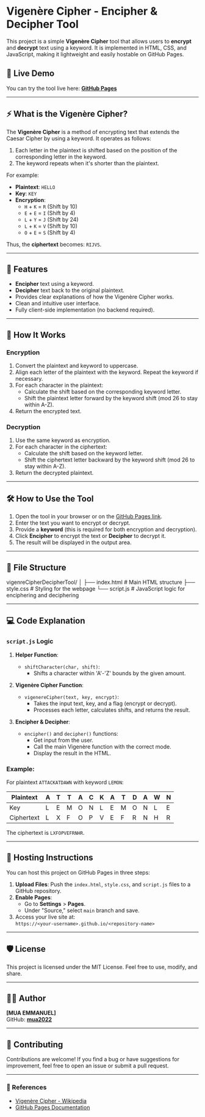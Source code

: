 # Vigenère Cipher - Encipher & Decipher Tool

This project is a simple **Vigenère Cipher** tool that allows users to **encrypt** and **decrypt** text using a keyword. It is implemented in HTML, CSS, and JavaScript, making it lightweight and easily hostable on GitHub Pages.

## 🔗 Live Demo
You can try the tool live here: [**GitHub Pages**](https://mua2022.github.io/vigenrecipherdeciphertool)

---

## ⚡ What is the Vigenère Cipher?

The **Vigenère Cipher** is a method of encrypting text that extends the Caesar Cipher by using a keyword. It operates as follows:

1. Each letter in the plaintext is shifted based on the position of the corresponding letter in the keyword.
2. The keyword repeats when it's shorter than the plaintext.

For example:

- **Plaintext**: `HELLO`
- **Key**: `KEY`
- **Encryption**:
   - `H` + `K` = `R` (Shift by 10)
   - `E` + `E` = `I` (Shift by 4)
   - `L` + `Y` = `J` (Shift by 24)
   - `L` + `K` = `V` (Shift by 10)
   - `O` + `E` = `S` (Shift by 4)

Thus, the **ciphertext** becomes: `RIJVS`.

---

## 📑 Features

- **Encipher** text using a keyword.
- **Decipher** text back to the original plaintext.
- Provides clear explanations of how the Vigenère Cipher works.
- Clean and intuitive user interface.
- Fully client-side implementation (no backend required).

---

## 🚀 How It Works

### Encryption

1. Convert the plaintext and keyword to uppercase.
2. Align each letter of the plaintext with the keyword. Repeat the keyword if necessary.
3. For each character in the plaintext:
   - Calculate the shift based on the corresponding keyword letter.
   - Shift the plaintext letter forward by the keyword shift (mod 26 to stay within A-Z).
4. Return the encrypted text.

### Decryption

1. Use the same keyword as encryption.
2. For each character in the ciphertext:
   - Calculate the shift based on the keyword letter.
   - Shift the ciphertext letter backward by the keyword shift (mod 26 to stay within A-Z).
3. Return the decrypted plaintext.

---

## 🛠️ How to Use the Tool

1. Open the tool in your browser or on the [GitHub Pages link](https://mua2022.github.io/vigenrecipherdeciphertool).
2. Enter the text you want to encrypt or decrypt.
3. Provide a **keyword** (this is required for both encryption and decryption).
4. Click **Encipher** to encrypt the text or **Decipher** to decrypt it.
5. The result will be displayed in the output area.

---

## 🧩 File Structure

vigenreCipherDecipherTool/
                            │
                            ├── index.html   # Main HTML structure
                            ├── style.css    # Styling for the webpage
                            └── script.js    # JavaScript logic for enciphering and deciphering



---

## 💻 Code Explanation

### `script.js` Logic

1. **Helper Function**:
   - `shiftCharacter(char, shift)`:
     - Shifts a character within 'A'-'Z' bounds by the given amount.

2. **Vigenère Cipher Function**:
   - `vigenereCipher(text, key, encrypt)`:
     - Takes the input text, key, and a flag (encrypt or decrypt).
     - Processes each letter, calculates shifts, and returns the result.

3. **Encipher & Decipher**:
   - `encipher()` and `decipher()` functions:
     - Get input from the user.
     - Call the main Vigenère function with the correct mode.
     - Display the result in the HTML.

### Example:

For plaintext `ATTACKATDAWN` with keyword `LEMON`:

| Plaintext | A | T | T | A | C | K | A | T | D | A | W | N |
|-----------|---|---|---|---|---|---|---|---|---|---|---|---|
| Key       | L | E | M | O | N | L | E | M | O | N | L | E |
| Ciphertext| L | X | F | O | P | V | E | F | R | N | H | R |

The ciphertext is `LXFOPVEFRNHR`.

---

## 📄 Hosting Instructions

You can host this project on GitHub Pages in three steps:

1. **Upload Files**: Push the `index.html`, `style.css`, and `script.js` files to a GitHub repository.
2. **Enable Pages**:
   - Go to **Settings** > **Pages**.
   - Under "Source," select `main` branch and save.
3. Access your live site at:  
   `https://<your-username>.github.io/<repository-name>`

---

## 🛡️ License

This project is licensed under the MIT License. Feel free to use, modify, and share.

---

## 👨‍💻 Author

**[MUA EMMANUEL]**  
GitHub: [**mua2022**](https://github.com/mua2022)

---

## 🎯 Contributing

Contributions are welcome! If you find a bug or have suggestions for improvement, feel free to open an issue or submit a pull request.

---

### 🔗 References

- [Vigenère Cipher - Wikipedia](https://en.wikipedia.org/wiki/Vigen%C3%A8re_cipher)
- [GitHub Pages Documentation](https://pages.github.com)
